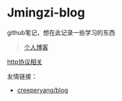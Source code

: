# Jmingzi-blog
github笔记，想在此记录一些学习的东西
> [个人博客](http://ymblog.net)

[http协议相关](https://github.com/jmingzi/jmingzi-blog/issues/1)


友情链接：   

+ [creeperyang/blog](https://github.com/creeperyang/blog/issues)
